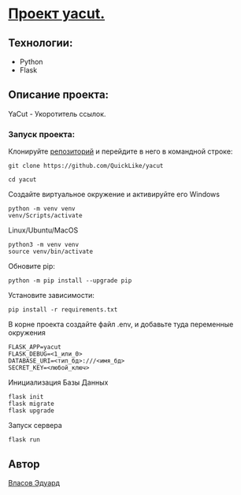 # [Проект yacut.](https://github.com/QuickLike/yacut)

## Технологии:

- Python
- Flask

## Описание проекта:

YaCut - Укоротитель ссылок.

### Запуск проекта:
Клонируйте [репозиторий](https://github.com/QuickLike/yacut) и перейдите в него в командной строке:
```
git clone https://github.com/QuickLike/yacut

cd yacut
```
Создайте виртуальное окружение и активируйте его
Windows
```
python -m venv venv
venv/Scripts/activate
```

Linux/Ubuntu/MacOS
```
python3 -m venv venv
source venv/bin/activate
```
Обновите pip:
```
python -m pip install --upgrade pip
```
Установите зависимости:
```
pip install -r requirements.txt
```
В корне проекта создайте файл .env, и добавьте туда переменные окружения
```
FLASK_APP=yacut
FLASK_DEBUG=<1_или_0>
DATABASE_URI=<тип_бд>:///<имя_бд>
SECRET_KEY=<любой_ключ>
```
Инициализация Базы Данных
```
flask init
flask migrate
flask upgrade
```
Запуск сервера
```
flask run
```



## Автор

[Власов Эдуард](https://github.com/QuickLike)
